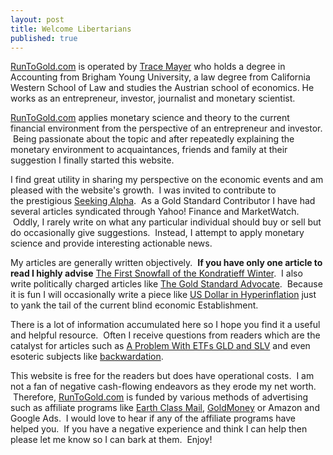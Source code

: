 ```yaml
---
layout: post
title: Welcome Libertarians
published: true
---
```

<p><a href="http://www.runtogold.com">RunToGold.com</a> is operated by <a href="http://www.runtogold.com/about/">Trace Mayer</a> who holds a degree in Accounting from Brigham Young University, a law degree from California Western School of Law and studies the Austrian school of economics. He works as an entrepreneur, investor, journalist and monetary scientist.</p>
<p><a href="http://www.runtogold.com">RunToGold.com</a> applies monetary science and theory to the current financial environment from the perspective of an entrepreneur and investor.  Being passionate about the topic and after repeatedly explaining the monetary environment to acquaintances, friends and family at their suggestion I finally started this website.</p>
<p>I find great utility in sharing my perspective on the economic events and am pleased with the website's growth.  I was invited to contribute to the prestigious <a href="http://seekingalpha.com/author/trace-mayer" target="_blank">Seeking Alpha</a>.  As a Gold Standard Contributor I have had several articles syndicated through Yahoo! Finance and MarketWatch.  Oddly, I rarely write on what any particular individual should buy or sell but do occasionally give suggestions.  Instead, I attempt to apply monetary science and provide interesting actionable news.</p>
<p>My articles are generally written objectively.  <strong>If you have only one article to read I highly advise</strong> <a href="http://www.runtogold.com/2008/02/first-snowfall-of-kondratieff-winter/" target="_blank">The First Snowfall of the Kondratieff Winter</a>.  I also write politically charged articles like <a href="http://www.runtogold.com/2008/11/gold-standard-advocate/" target="_blank">The Gold Standard Advocate</a>.  Because it is fun I will occasionally write a piece like <a href="http://www.runtogold.com/2008/08/us-dollar-in-hyperinflation/" target="_blank">US Dollar in Hyperinflation</a> just to yank the tail of the current blind economic Establishment.</p>
<p>There is a lot of information accumulated here so I hope you find it a useful and helpful resource.  Often I receive questions from readers which are the catalyst for articles such as <a href="http://www.runtogold.com/2008/12/a-problem-with-gld-and-slv-etfs/" target="_blank">A Problem With ETFs GLD and SLV</a> and even esoteric subjects like <a href="http://www.runtogold.com/2008/12/gold-in-backwardation/" target="_blank">backwardation</a>.</p>
<p>This website is free for the readers but does have operational costs.  I am not a fan of negative cash-flowing endeavors as they erode my net worth.  Therefore, <a href="http://www.runtogold.com">RunToGold.com</a> is funded by various methods of advertising such as affiliate programs like <a href="http://www.runtogold.com/get-a-ghost-address/">Earth Class Mail</a>, <a href="http://www.runtogold.com/goldmoney">GoldMoney</a> or Amazon and Google Ads.  I would love to hear if any of the affiliate programs have helped you.  If you have a negative experience and think I can help then please let me know so I can bark at them.  Enjoy!</p>
